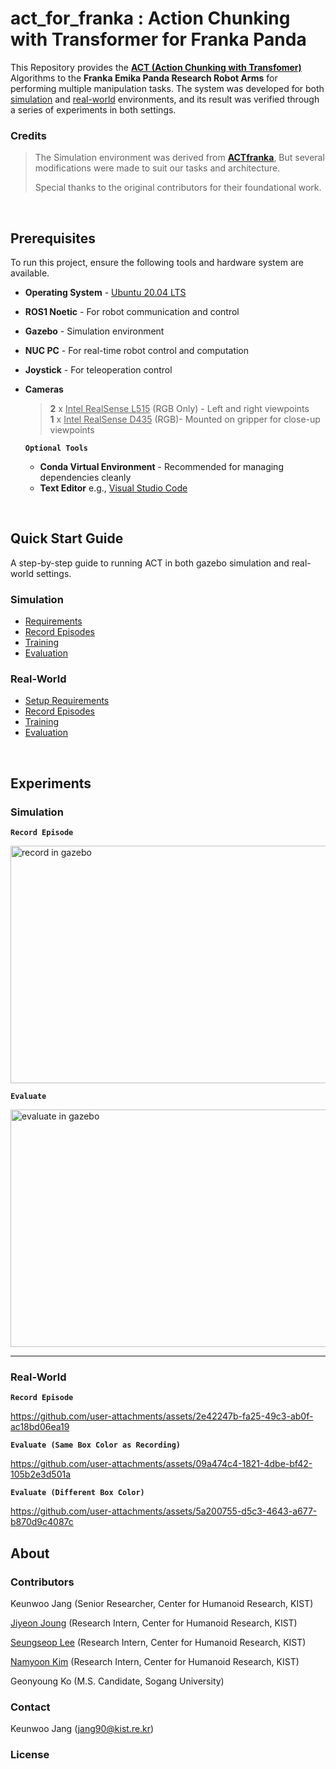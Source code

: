 # act_for_franka : Action Chunking with Transformer for Franka Panda

This Repository provides the [**ACT (Action Chunking with Transfomer)**](https://github.com/tonyzhaozh/act) Algorithms to the **Franka Emika Panda Research Robot Arms** for performing multiple manipulation tasks.
The system was developed for both <ins>simulation</ins> and <ins>real-world</ins> environments, and its result was verified through a series of experiments in both settings.

### Credits 
> The Simulation environment was derived from **[ACTfranka](https://github.com/sainavaneet/ACTfranka)**, But several modifications were made to suit our tasks and architecture.
>
> 
> Special thanks to the original contributors for their foundational work. 
<br />

## Prerequisites
To run this project, ensure the following tools and hardware system are available.

* **Operating System** - [Ubuntu 20.04 LTS](https://releases.ubuntu.com/focal/)
* **ROS1 Noetic** - For robot communication and control
* **Gazebo** - Simulation environment
* **NUC PC** - For real-time robot control and computation
* **Joystick** - For teleoperation control
* **Cameras**
  > **2** x <ins>Intel RealSense L515</ins> (RGB Only) - Left and right viewpoints\
  > **1** x <ins>Intel RealSense D435</ins> (RGB)- Mounted on gripper for close-up viewpoints

  **`Optional Tools`**
  
  * **Conda Virtual Environment** - Recommended for managing dependencies cleanly
  * **Text Editor** e.g., [Visual Studio Code](https://code.visualstudio.com/)
<br />

## Quick Start Guide 
A step-by-step guide to running ACT in both gazebo simulation and real-world settings. 

### Simulation
- [Requirements](https://github.com/jkw0701/act_for_franka/blob/sim/README.md#setup)
- [Record Episodes](https://github.com/jkw0701/act_for_franka/blob/sim/README.md#record-videos)
- [Training](https://github.com/jkw0701/act_for_franka/blob/sim/README.md#train)
- [Evaluation](https://github.com/jkw0701/act_for_franka/blob/sim/simulation/README.md#evaluate)
  
### Real-World
- [Setup Requirements](https://github.com/jkw0701/act_for_franka/blob/real/README.md#setup)
- [Record Episodes](https://github.com/jkw0701/act_for_franka/blob/real/README.md#record-videos)
- [Training](https://github.com/jkw0701/act_for_franka/blob/real/README.md#train)
- [Evaluation](https://github.com/jkw0701/act_for_franka/blob/real/README.md#evaluate) 
<br />

## Experiments 
### Simulation 


**`Record Episode`**


<img src="https://github.com/user-attachments/assets/e98f318c-92e6-4ec3-803f-a535ed17d651" alt="record in gazebo" width="570" height="380"/>



**`Evaluate`**


<img src="https://github.com/user-attachments/assets/9afc0901-65c8-414a-88ab-52aa134e45d1" alt="evaluate in gazebo" width="570" height="380"/>


---


### Real-World


**`Record Episode`**

  
https://github.com/user-attachments/assets/2e42247b-fa25-49c3-ab0f-ac18bd06ea19


**`Evaluate (Same Box Color as Recording)`**

  
https://github.com/user-attachments/assets/09a474c4-1821-4dbe-bf42-105b2e3d501a


**`Evaluate (Different Box Color)`** 

  
https://github.com/user-attachments/assets/5a200755-d5c3-4643-a677-b870d9c4087c


## About 
### Contributors
Keunwoo Jang (Senior Researcher, Center for Humanoid Research, KIST)

[Jiyeon Joung](https://github.com/sanananan3) (Research Intern, Center for Humanoid Research, KIST)

[Seungseop Lee](https://github.com/Seung-Sub) (Research Intern, Center for Humanoid Research, KIST)

[Namyoon Kim](https://github.com/kimnamyoon9) (Research Intern, Center for Humanoid Research, KIST)

Geonyoung Ko (M.S. Candidate, Sogang University)

### Contact
Keunwoo Jang (jang90@kist.re.kr) 
### License

